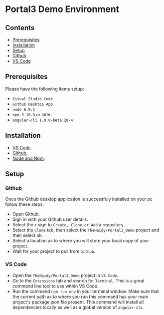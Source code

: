 # Portal3 Demo Environment

## Contents

* [Prerequisites](##Prerequisites)
* [Installation](##Installation)
* [Setup](##Setup)
* [Github](###Github)
* [VS Code](###VSCode)

## Prerequisites

Please have the following items setup:

* `Visual Studio Code`
* `Github Desktop App`
* `node 6.9.1`
* `npm 3.10.8` or later.
* `angular-cli 1.0.0-beta.20-4`

## Installation

* [VS Code](https://code.visualstudio.com/docs/?dv=win).
* [Github](https://github-windows.s3.amazonaws.com/GitHubSetup.exe).
* [Node and Npm](https://nodejs.org/dist/v6.9.1/node-v6.9.1-x64.msi).

## Setup

### Github

Once the Github desktop application is successfuly installed on your pc follow these steps:

* Open Github.
* Sign in with your Github user details.
* Select the `+` sign to `Create, Clone or Add` a repository.
* Select the `Clone` tab, then select the `TheNaidy/Portal3_Demo` project and then select ok.
* Select a location as to where you will store your local copy of your project.
* Wait for your project to pull from `Github`.

### VS Code

* Open the `TheNaidy/Portal3_Demo` project in `VS Code`.
* Go to the `Extensions` tab and search for `Terminal`. This is a great command line tool to use within VS Code.
* Run the command `npm run env` in your terminal window. 
Make sure that the current path as to where you run this command has your main project's package.json file present.
This command will install all dependencies locally as well as a global version of `angular-cli`.